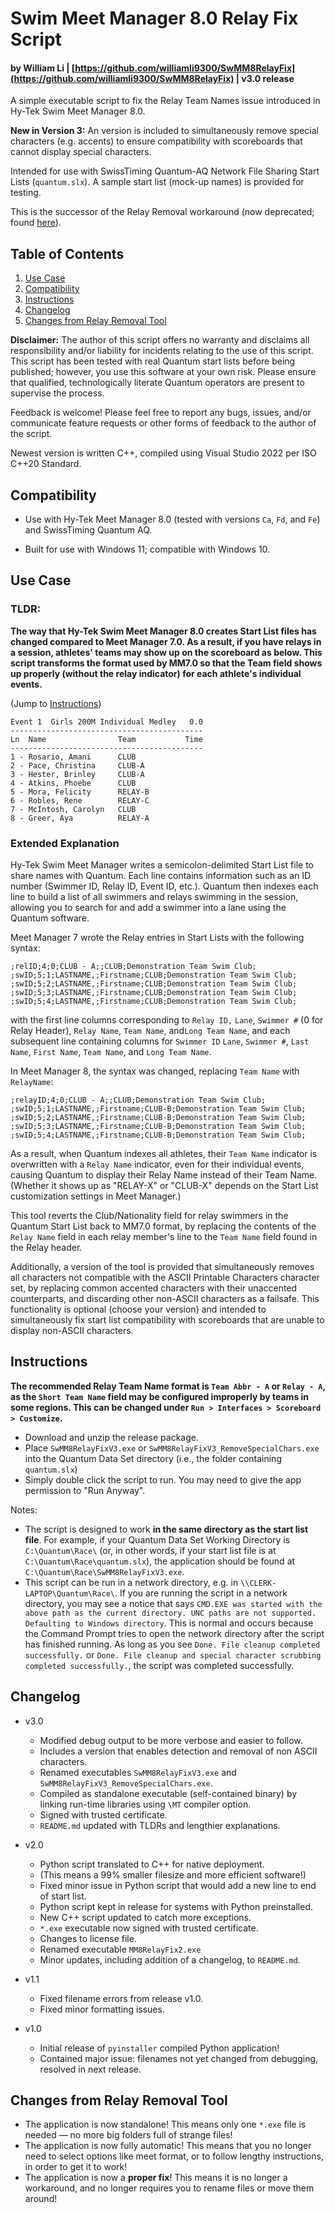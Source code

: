 # Swim Meet Manager 8.0 Relay Fix Script

#### by William Li | [https://github.com/williamli9300/SwMM8RelayFix](https://github.com/williamli9300/SwMM8RelayFix) | v3.0 release

A simple executable script to fix the Relay Team Names issue introduced in Hy-Tek Swim Meet Manager 8.0. 

**New in Version 3:** An version is included to simultaneously remove special characters (e.g. accents) to ensure compatibility with scoreboards that cannot display special characters.

Intended for use with SwissTiming Quantum-AQ Network File Sharing Start Lists (`quantum.slx`). A sample start list (mock-up names) is provided for testing.

This is the successor of the Relay Removal workaround (now deprecated; found [here](https://github.com/williamli9300/quantum-removerelays)).

## Table of Contents

1. [Use Case](#usecase)
2. [Compatibility](#compatibility)
3. [Instructions](#installation)
4. [Changelog](#changelog)
5. [Changes from Relay Removal Tool](#changes)

**Disclaimer:** The author of this script offers no warranty and disclaims all responsibility and/or liability for incidents relating to the use of this script. This script has been tested with real Quantum start lists before being published; however, you use this software at your own risk. Please ensure that qualified, technologically literate Quantum operators are present to supervise the process. 

Feedback is welcome! Please feel free to report any bugs, issues, and/or communicate feature requests or other forms of feedback to the author of the script.

Newest version is written C++, compiled using Visual Studio 2022 per ISO C++20 Standard.

## Compatibility <a name="compatibility"></a>

- Use with Hy-Tek Meet Manager 8.0 (tested with versions `Ca`, `Fd`, and `Fe`) and SwissTiming Quantum AQ.

- Built for use with Windows 11; compatible with Windows 10.

## Use Case <a name="usecase"></a>

### TLDR:

**The way that Hy-Tek Swim Meet Manager 8.0 creates Start List files has changed compared to Meet Manager 7.0. As a result, if you have relays in a session, athletes' teams may show up on the scoreboard as below. This script transforms the format used by MM7.0 so that the Team field shows up properly (without the relay indicator) for each athlete's individual events.** 

(Jump to [Instructions](#installation))

```
Event 1  Girls 200M Individual Medley   0.0
-------------------------------------------
Ln  Name                Team           Time
-------------------------------------------
1 - Rosario, Amani      CLUB
2 - Pace, Christina     CLUB-A
3 - Hester, Brinley     CLUB-A
4 - Atkins, Phoebe      CLUB
5 - Mora, Felicity      RELAY-B
6 - Robles, Rene        RELAY-C
7 - McIntosh, Carolyn   CLUB
8 - Greer, Aya          RELAY-A
```



### Extended Explanation

Hy-Tek Swim Meet Manager writes a semicolon-delimited Start List file to share names with Quantum. Each line contains information such as an ID number (Swimmer ID, Relay ID, Event ID, etc.). Quantum then indexes each line to build a list of all swimmers and relays swimming in the session, allowing you to search for and add a swimmer into a lane using the Quantum software.

Meet Manager 7 wrote the Relay entries in Start Lists with the following syntax: 

```
;relID;4;0;CLUB - A;;CLUB;Demonstration Team Swim Club;
;swID;5;1;LASTNAME,;Firstname;CLUB;Demonstration Team Swim Club;
;swID;5;2;LASTNAME,;Firstname;CLUB;Demonstration Team Swim Club;
;swID;5;3;LASTNAME,;Firstname;CLUB;Demonstration Team Swim Club;
;swID;5;4;LASTNAME,;Firstname;CLUB;Demonstration Team Swim Club;
```

with the first line columns corresponding to `Relay ID,` `Lane`, `Swimmer #` (0 for Relay Header), `Relay Name`, `Team Name`, and`Long Team Name`, and each subsequent line containing columns for `Swimmer ID` `Lane`, `Swimmer #`, `Last Name`, `First Name`, `Team Name`, and `Long Team Name`.

In Meet Manager 8, the syntax was changed, replacing `Team Name` with `RelayName`:

```
;relayID;4;0;CLUB - A;;CLUB;Demonstration Team Swim Club;
;swID;5;1;LASTNAME,;Firstname;CLUB-B;Demonstration Team Swim Club;
;swID;5;2;LASTNAME,;Firstname;CLUB-B;Demonstration Team Swim Club;
;swID;5;3;LASTNAME,;Firstname;CLUB-B;Demonstration Team Swim Club;
;swID;5;4;LASTNAME,;Firstname;CLUB-B;Demonstration Team Swim Club;
```

As a result, when Quantum indexes all athletes, their `Team Name` indicator is overwritten with a `Relay Name` indicator, even for their individual events, causing Quantum to display their Relay Name instead of their Team Name. (Whether it shows up as "RELAY-X" or "CLUB-X" depends on the Start List customization settings in Meet Manager.)

This tool reverts the Club/Nationality field for relay swimmers in the Quantum Start List back to MM7.0 format, by replacing the contents of the `Relay Name` field in each relay member's line to the `Team Name` field found in the Relay header.

Additionally, a version of the tool is provided that simultaneously removes all characters not compatible with the ASCII Printable Characters character set, by replacing common accented characters with their unaccented counterparts, and discarding other non-ASCII characters as a failsafe. This functionality is optional (choose your version) and intended to simultaneously fix start list compatibility with scoreboards that are unable to display non-ASCII characters.

## Instructions <a name="installation"></a>

**The recommended Relay Team Name format is `Team Abbr - A` or `Relay - A`, as the `Short Team Name` field may be configured improperly by teams in some regions. This can be changed under `Run > Interfaces > Scoreboard > Customize`.**

- Download and unzip the release package.
- Place `SwMM8RelayFixV3.exe` or `SwMM8RelayFixV3_RemoveSpecialChars.exe` into the Quantum Data Set directory (i.e., the folder containing `quantum.slx`)
- Simply double click the script to run. You may need to give the app permission to "Run Anyway".

Notes:

* The script is designed to work **in the same directory as the start list file**. For example, if your Quantum Data Set Working Directory is `C:\Quantum\Race\` (or, in other words, if your start list file is at `C:\Quantum\Race\quantum.slx`), the application should be found at `C:\Quantum\Race\SwMM8RelayFixV3.exe`.
* This script can be run in a network directory, e.g. in `\\CLERK-LAPTOP\Quantum\Race\`. If you are running the script in a network directory, you may see a notice that says `CMD.EXE was started with the above path as the current directory. UNC paths are not supported. Defaulting to Windows directory`. This is normal and occurs because the Command Prompt tries to open the network directory after the script has finished running. As long as you see `Done. File cleanup completed successfully.` or `Done. File cleanup and special character scrubbing completed successfully.`, the script was completed successfully.

## Changelog <a name="changelog"></a>

- v3.0
  
  - Modified debug output to be more verbose and easier to follow.
  - Includes a version that enables detection and removal of non ASCII characters.
  - Renamed executables `SwMM8RelayFixV3.exe` and `SwMM8RelayFixV3_RemoveSpecialChars.exe`.
  - Compiled as standalone executable (self-contained binary) by linking run-time libraries using `\MT` compiler option.
  - Signed with trusted certificate.
  - `README.md` updated with TLDRs and lengthier explanations.

- v2.0
  
  - Python script translated to C++ for native deployment.
  - (This means a 99% smaller filesize and more efficient software!)
  - Fixed minor issue in Python script that would add a new line to end of start list.
  - Python script kept in release for systems with Python preinstalled.
  - New C++ script updated to catch more exceptions.
  - `*.exe` executable now signed with trusted certificate.
  - Changes to license file.
  - Renamed executable `MM8RelayFix2.exe`
  - Minor updates, including addition of a changelog, to `README.md`.

- v1.1
  
  - Fixed filename errors from release v1.0.
  - Fixed minor formatting issues.

- v1.0
  
  - Initial release of `pyinstaller` compiled Python application!
  - Contained major issue: filenames not yet changed from debugging, resolved in next release.

## Changes from Relay Removal Tool <a name="changes"></a>

- The application is now standalone! This means only one `*.exe` file is needed — no more big folders full of strange files!
- The application is now fully automatic! This means that you no longer need to select options like meet format, or to follow lengthy instructions, in order to get it to work!
- The application is now a **proper fix**! This means it is no longer a workaround, and no longer requires you to rename files or move them around!

